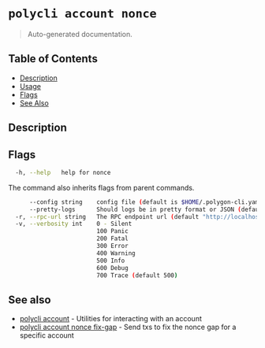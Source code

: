 # `polycli account nonce`

> Auto-generated documentation.

## Table of Contents

- [Description](#description)
- [Usage](#usage)
- [Flags](#flags)
- [See Also](#see-also)

## Description



## Flags

```bash
  -h, --help   help for nonce
```

The command also inherits flags from parent commands.

```bash
      --config string    config file (default is $HOME/.polygon-cli.yaml)
      --pretty-logs      Should logs be in pretty format or JSON (default true)
  -r, --rpc-url string   The RPC endpoint url (default "http://localhost:8545")
  -v, --verbosity int    0 - Silent
                         100 Panic
                         200 Fatal
                         300 Error
                         400 Warning
                         500 Info
                         600 Debug
                         700 Trace (default 500)
```

## See also

- [polycli account](polycli_account.md) - Utilities for interacting with an account
- [polycli account nonce fix-gap](polycli_account_nonce_fix-gap.md) - Send txs to fix the nonce gap for a specific account

